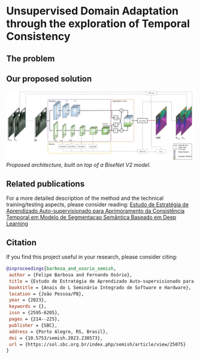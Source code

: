# Unsupervised Domain Adaptation through the exploration of Temporal Consistency

## The problem


## Our proposed solution

![Proposed architecture](/images/proposed_model.jpg)
*Proposed architecture, built on top of a BiseNet V2 model.*

## Related publications

For a more detailed description of the method and the technical training/testing aspects, please consider reading: 
[Estudo de Estratégia de Aprendizado Auto-supervisionado para Aprimoramento da Consistência Temporal em Modelo de Segmentaçao Semântica Baseado em Deep Learning](https://doi.org/10.5753/semish.2023.230573)

## Citation

If you find this project useful in your research, please consider citing:

```bibtex
@inproceedings{barbosa_and_osorio_semish,
 author = {Felipe Barbosa and Fernando Osório},
 title = {Estudo de Estratégia de Aprendizado Auto-supervisionado para Aprimoramento da Consistência Temporal em Modelo de Segmentação Semântica Baseado em Deep Learning},
 booktitle = {Anais do L Seminário Integrado de Software e Hardware},
 location = {João Pessoa/PB},
 year = {2023},
 keywords = {},
 issn = {2595-6205},
 pages = {214--225},
 publisher = {SBC},
 address = {Porto Alegre, RS, Brasil},
 doi = {10.5753/semish.2023.230573},
 url = {https://sol.sbc.org.br/index.php/semish/article/view/25075}
}
```